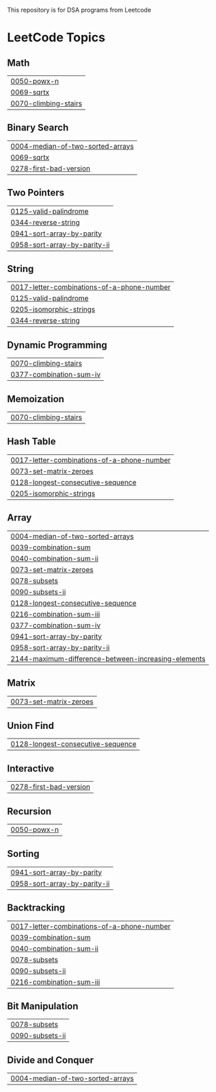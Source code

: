 This repository is for DSA programs from Leetcode

<!---LeetCode Topics Start-->
# LeetCode Topics
## Math
|  |
| ------- |
| [0050-powx-n](https://github.com/leon-9491/DSA-problems/tree/master/0050-powx-n) |
| [0069-sqrtx](https://github.com/leon-9491/DSA-problems/tree/master/0069-sqrtx) |
| [0070-climbing-stairs](https://github.com/leon-9491/DSA-problems/tree/master/0070-climbing-stairs) |
## Binary Search
|  |
| ------- |
| [0004-median-of-two-sorted-arrays](https://github.com/leon-9491/DSA-problems/tree/master/0004-median-of-two-sorted-arrays) |
| [0069-sqrtx](https://github.com/leon-9491/DSA-problems/tree/master/0069-sqrtx) |
| [0278-first-bad-version](https://github.com/leon-9491/DSA-problems/tree/master/0278-first-bad-version) |
## Two Pointers
|  |
| ------- |
| [0125-valid-palindrome](https://github.com/leon-9491/DSA-problems/tree/master/0125-valid-palindrome) |
| [0344-reverse-string](https://github.com/leon-9491/DSA-problems/tree/master/0344-reverse-string) |
| [0941-sort-array-by-parity](https://github.com/leon-9491/DSA-problems/tree/master/0941-sort-array-by-parity) |
| [0958-sort-array-by-parity-ii](https://github.com/leon-9491/DSA-problems/tree/master/0958-sort-array-by-parity-ii) |
## String
|  |
| ------- |
| [0017-letter-combinations-of-a-phone-number](https://github.com/leon-9491/DSA-problems/tree/master/0017-letter-combinations-of-a-phone-number) |
| [0125-valid-palindrome](https://github.com/leon-9491/DSA-problems/tree/master/0125-valid-palindrome) |
| [0205-isomorphic-strings](https://github.com/leon-9491/DSA-problems/tree/master/0205-isomorphic-strings) |
| [0344-reverse-string](https://github.com/leon-9491/DSA-problems/tree/master/0344-reverse-string) |
## Dynamic Programming
|  |
| ------- |
| [0070-climbing-stairs](https://github.com/leon-9491/DSA-problems/tree/master/0070-climbing-stairs) |
| [0377-combination-sum-iv](https://github.com/leon-9491/DSA-problems/tree/master/0377-combination-sum-iv) |
## Memoization
|  |
| ------- |
| [0070-climbing-stairs](https://github.com/leon-9491/DSA-problems/tree/master/0070-climbing-stairs) |
## Hash Table
|  |
| ------- |
| [0017-letter-combinations-of-a-phone-number](https://github.com/leon-9491/DSA-problems/tree/master/0017-letter-combinations-of-a-phone-number) |
| [0073-set-matrix-zeroes](https://github.com/leon-9491/DSA-problems/tree/master/0073-set-matrix-zeroes) |
| [0128-longest-consecutive-sequence](https://github.com/leon-9491/DSA-problems/tree/master/0128-longest-consecutive-sequence) |
| [0205-isomorphic-strings](https://github.com/leon-9491/DSA-problems/tree/master/0205-isomorphic-strings) |
## Array
|  |
| ------- |
| [0004-median-of-two-sorted-arrays](https://github.com/leon-9491/DSA-problems/tree/master/0004-median-of-two-sorted-arrays) |
| [0039-combination-sum](https://github.com/leon-9491/DSA-problems/tree/master/0039-combination-sum) |
| [0040-combination-sum-ii](https://github.com/leon-9491/DSA-problems/tree/master/0040-combination-sum-ii) |
| [0073-set-matrix-zeroes](https://github.com/leon-9491/DSA-problems/tree/master/0073-set-matrix-zeroes) |
| [0078-subsets](https://github.com/leon-9491/DSA-problems/tree/master/0078-subsets) |
| [0090-subsets-ii](https://github.com/leon-9491/DSA-problems/tree/master/0090-subsets-ii) |
| [0128-longest-consecutive-sequence](https://github.com/leon-9491/DSA-problems/tree/master/0128-longest-consecutive-sequence) |
| [0216-combination-sum-iii](https://github.com/leon-9491/DSA-problems/tree/master/0216-combination-sum-iii) |
| [0377-combination-sum-iv](https://github.com/leon-9491/DSA-problems/tree/master/0377-combination-sum-iv) |
| [0941-sort-array-by-parity](https://github.com/leon-9491/DSA-problems/tree/master/0941-sort-array-by-parity) |
| [0958-sort-array-by-parity-ii](https://github.com/leon-9491/DSA-problems/tree/master/0958-sort-array-by-parity-ii) |
| [2144-maximum-difference-between-increasing-elements](https://github.com/leon-9491/DSA-problems/tree/master/2144-maximum-difference-between-increasing-elements) |
## Matrix
|  |
| ------- |
| [0073-set-matrix-zeroes](https://github.com/leon-9491/DSA-problems/tree/master/0073-set-matrix-zeroes) |
## Union Find
|  |
| ------- |
| [0128-longest-consecutive-sequence](https://github.com/leon-9491/DSA-problems/tree/master/0128-longest-consecutive-sequence) |
## Interactive
|  |
| ------- |
| [0278-first-bad-version](https://github.com/leon-9491/DSA-problems/tree/master/0278-first-bad-version) |
## Recursion
|  |
| ------- |
| [0050-powx-n](https://github.com/leon-9491/DSA-problems/tree/master/0050-powx-n) |
## Sorting
|  |
| ------- |
| [0941-sort-array-by-parity](https://github.com/leon-9491/DSA-problems/tree/master/0941-sort-array-by-parity) |
| [0958-sort-array-by-parity-ii](https://github.com/leon-9491/DSA-problems/tree/master/0958-sort-array-by-parity-ii) |
## Backtracking
|  |
| ------- |
| [0017-letter-combinations-of-a-phone-number](https://github.com/leon-9491/DSA-problems/tree/master/0017-letter-combinations-of-a-phone-number) |
| [0039-combination-sum](https://github.com/leon-9491/DSA-problems/tree/master/0039-combination-sum) |
| [0040-combination-sum-ii](https://github.com/leon-9491/DSA-problems/tree/master/0040-combination-sum-ii) |
| [0078-subsets](https://github.com/leon-9491/DSA-problems/tree/master/0078-subsets) |
| [0090-subsets-ii](https://github.com/leon-9491/DSA-problems/tree/master/0090-subsets-ii) |
| [0216-combination-sum-iii](https://github.com/leon-9491/DSA-problems/tree/master/0216-combination-sum-iii) |
## Bit Manipulation
|  |
| ------- |
| [0078-subsets](https://github.com/leon-9491/DSA-problems/tree/master/0078-subsets) |
| [0090-subsets-ii](https://github.com/leon-9491/DSA-problems/tree/master/0090-subsets-ii) |
## Divide and Conquer
|  |
| ------- |
| [0004-median-of-two-sorted-arrays](https://github.com/leon-9491/DSA-problems/tree/master/0004-median-of-two-sorted-arrays) |
<!---LeetCode Topics End-->